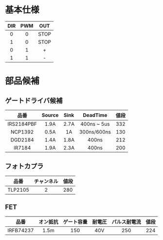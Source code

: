 # 基本仕様
| DIR | PWM |  OUT |
|:---:|:---:|:----:|
|  0  |  0  | STOP |
|  1  |  0  | STOP |
|  0  |  1  |  +   |
|  1  |  1  |  -   |
# 部品候補
## ゲートドライバ候補
|       品番 | Source | Sink |    DeadTime | 値段 |
|:----------:|:------:|:----:|:-----------:|:----:|
| IRS2184PBF |   1.9A | 2.7A | 400ns ~ 5us |  332 |
| NCP1392    |   0.5A | 1A   | 300ns/600ns |  130 |
| DGD2184    |   1.4A | 1.8A | 400ns       |  212 |
| IR7184     |   1.9A | 2.3A | 400ns       |  200 |
## フォトカプラ
|       品番 | チャンネル | 値段 |
|:----------:|:----------:|:----:|
| TLP2105    | 2          | 280  |
## FET
|       品番 |  オン抵抗 | ゲート容量| 耐電圧 | パルス耐電流 |値段 | 
|:----------:|:---------:|:---------:|:------:|:------------:|:---:|
|  IRFB74237 | 1.5m      | 150       | 40V    | 250          |224  |
